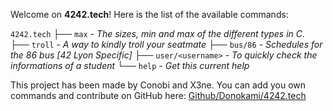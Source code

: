 Welcome on **4242.tech**! Here is the list of the available commands:

`4242.tech`
├── `max` - *The sizes, min and max of the different types in C.*
├── `troll` - *A way to kindly troll your seatmate*
├── `bus/86` - *Schedules for the 86 bus [42 Lyon Specific]*
├── `user/<username>` - *To quickly check the informations of a student*
└── `help` - *Get this current help*

This project has been made by Conobi and X3ne.
You can add you own commands and contribute on GitHub here:
[Github/Donokami/4242.tech](https://github.com/Donokami/4242.tech)

